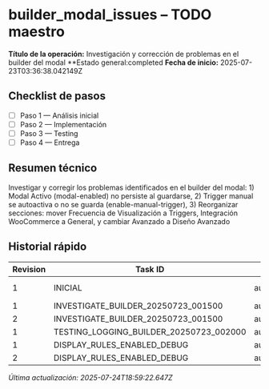 # builder_modal_issues – TODO maestro

**Título de la operación:** Investigación y corrección de problemas en el builder del modal
**Estado general:completed
**Fecha de inicio:** 2025-07-23T03:36:38.042149Z

## Checklist de pasos
- [ ] Paso 1 — Análisis inicial
- [ ] Paso 2 — Implementación
- [ ] Paso 3 — Testing
- [ ] Paso 4 — Entrega

## Resumen técnico
Investigar y corregir los problemas identificados en el builder del modal: 1) Modal Activo (modal-enabled) no persiste al guardarse, 2) Trigger manual se autoactiva o no se guarda (enable-manual-trigger), 3) Reorganizar secciones: mover Frecuencia de Visualización a Triggers, Integración WooCommerce a General, y cambiar Avanzado a Diseño Avanzado

## Historial rápido
| Revision | Task ID | Autor | Fecha | Estado |
|----------|---------|-------|-------|--------|
| 1 | INICIAL | augment_agent | 2025-07-23T03:36:38.042149Z | pending |
| 1 | INVESTIGATE_BUILDER_20250723_001500 | augment_agent | 2025-07-23 | doing |
| 2 | INVESTIGATE_BUILDER_20250723_001500 | augment_agent | 2025-07-23 | done |
| 1 | TESTING_LOGGING_BUILDER_20250723_002000 | augment_agent | 2025-07-23 | doing |
| 1 | DISPLAY_RULES_ENABLED_DEBUG | augment_agent | 2025-07-23 | info |
| 2 | DISPLAY_RULES_ENABLED_DEBUG | augment_agent | 2025-07-23 | done |

*Última actualización: 2025-07-24T18:59:22.647Z*
